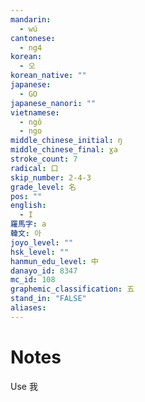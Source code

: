 ```yaml
---
mandarin:
  - wú
cantonese:
  - ng4
korean:
  - 오
korean_native: ""
japanese:
  - GO
japanese_nanori: ""
vietnamese:
  - ngô
  - ngo
middle_chinese_initial: ŋ
middle_chinese_final: ɣa
stroke_count: 7
radical: 口
skip_number: 2-4-3
grade_level: 名
pos: ""
english:
  - I
羅馬字: a
韓文: 아
joyo_level: ""
hsk_level: ""
hanmun_edu_level: 中
danayo_id: 8347
mc_id: 108
graphemic_classification: 五
stand_in: "FALSE"
aliases:
---
```


# Notes
Use 我
